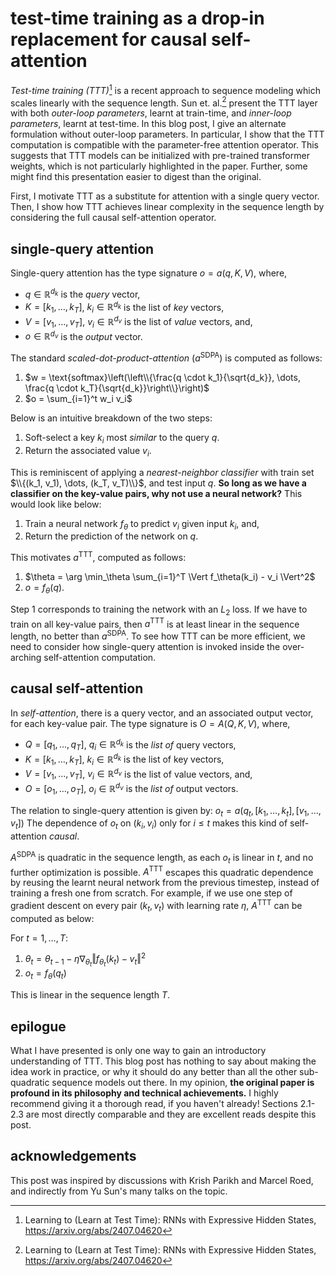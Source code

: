 # test-time training as a drop-in replacement for causal self-attention

_Test-time training (TTT)_[^ttt] is a recent approach to sequence modeling
which scales linearly with the sequence length.
Sun et. al.[^ttt] present the TTT layer with both
_outer-loop parameters_, learnt at train-time,
and _inner-loop parameters_, learnt at test-time.
In this blog post,
I give an alternate formulation
without outer-loop parameters.
In particular, I show that the TTT computation
is compatible with the parameter-free attention operator.
This suggests that TTT models can be initialized
with pre-trained transformer weights,
which is not particularly highlighted in the paper.
Further, some might find this presentation
easier to digest than the original.

First, I motivate TTT as a substitute for
attention with a single query vector.
Then, I show how TTT achieves linear complexity
in the sequence length by considering
the full causal self-attention operator.

## single-query attention

Single-query attention has the type signature $o = a(q, K, V)$, where,
* $q \in \mathbb{R}^{d_k}$ is the _query_ vector,
* $K = [k_1, \dots, k_T]$, $k_i \in \mathbb{R}^{d_k}$ is the list of _key_ vectors,
* $V = [v_1, \dots, v_T]$, $v_i \in \mathbb{R}^{d_v}$ is the list of _value_ vectors, and,
* $o \in \mathbb{R}^{d_v}$ is the _output_ vector.


The standard _scaled-dot-product-attention_ ($a^{\text{SDPA}}$) is computed as follows:
1. $w = \text{softmax}\left(\left\\{\frac{q \cdot k_1}{\sqrt{d_k}}, \dots, \frac{q \cdot k_T}{\sqrt{d_k}}\right\\}\right)$
2. $o = \sum_{i=1}^t w_i v_i$

Below is an intuitive breakdown of the two steps:
1. Soft-select a key $k_i$ most _similar_ to the query $q$.
2. Return the associated value $v_i$.


This is reminiscent of applying a _nearest-neighbor classifier_ with
train set $\\{(k_1, v_1), \dots, (k_T, v_T)\\}$, and
test input $q$.
__So long as we have a classifier on the key-value pairs,
why not use a neural network?__
This would look like below:
1. Train a neural network $f_\theta$ to predict $v_i$ given input $k_i$, and,
2. Return the prediction of the network on $q$.


This motivates $a^{\text{TTT}}$, computed as follows:
1. $\theta = \arg \min_\theta \sum_{i=1}^T \Vert f_\theta(k_i) - v_i \Vert^2$
2. $o = f_\theta(q)$.

Step 1 corresponds to training the network with an $L_2$ loss.
If we have to train on all key-value pairs,
then $a^{\text{TTT}}$ is at least linear in the sequence length,
no better than $a^{\text{SDPA}}$.
To see how TTT can be more efficient,
we need to consider how single-query attention
is invoked inside the over-arching self-attention computation.


## causal self-attention

In _self-attention_, there is a query vector,
and an associated output vector,
for each key-value pair.
The type signature is $O = A(Q, K, V)$, where,
* $Q = [q_1, \dots, q_T]$, $q_i \in \mathbb{R}^{d_k}$ is the _list of_ query vectors,
* $K = [k_1, \dots, k_T]$, $k_i \in \mathbb{R}^{d_k}$ is the list of key vectors,
* $V = [v_1, \dots, v_T]$, $v_i \in \mathbb{R}^{d_v}$ is the list of value vectors, and,
* $O = [o_1, \dots, o_T]$, $o_i \in \mathbb{R}^{d_v}$ is the _list of_ output vectors.


The relation to single-query attention is given by:
$o_t = a(q_t, [k_1, \dots, k_t], [v_1, \dots, v_t])$
The dependence of $o_t$ on $(k_i, v_i)$ only for $i \le t$ makes this kind of self-attention _causal_.

$A^{\text{SDPA}}$ is quadratic in the sequence length,
as each $o_t$ is linear in $t$,
and no further optimization is possible.
$A^{\text{TTT}}$ escapes this quadratic dependence
by reusing the learnt neural network from the previous timestep,
instead of training a fresh one from scratch.
For example, if we use one step of gradient descent
on every pair $(k_t, v_t)$ with learning rate $\eta$,
$A^{\text{TTT}}$ can be computed as below:

For $t=1, \dots, T$:
1. $\theta_t = \theta_{t-1} - \eta \nabla_{\theta_t} \Vert f_{\theta_t}(k_t) - v_t \Vert^2$
2. $o_t = f_\theta(q_t)$

This is linear in the sequence length $T$.


## epilogue

What I have presented is only one way to
gain an introductory understanding of TTT.
This blog post has nothing to say about
making the idea work in practice,
or why it should do any better than all the other
sub-quadratic sequence models out there.
In my opinion,
__the original paper is profound in its philosophy and technical achievements.__
I highly recommend giving it a thorough read,
if you haven't already!
Sections 2.1-2.3 are most directly comparable
and they are excellent reads despite this post.



## acknowledgements

This post was inspired by discussions with Krish Parikh and Marcel Roed,
and indirectly from Yu Sun's many talks on the topic.

[^ttt]: Learning to (Learn at Test Time): RNNs with Expressive Hidden States, <https://arxiv.org/abs/2407.04620>
